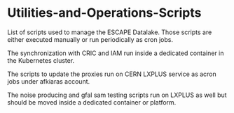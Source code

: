 # Utilities-and-Operations-Scripts

List of scripts used to manage the ESCAPE Datalake.
Those scripts are either executed manually or run periodically as cron jobs.

The synchronization with CRIC and IAM run inside a dedicated container in the Kubernetes cluster.

The scripts to update the proxies run on CERN LXPLUS service as acron jobs under afkiaras account.

The noise producing and gfal sam testing scripts run on LXPLUS as well but should be moved inside a dedicated container or platform.
